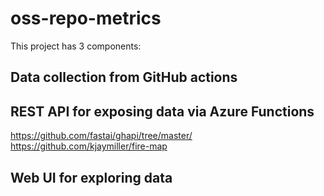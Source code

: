 # oss-repo-metrics

This project has 3 components:

## Data collection from GitHub actions


## REST API for exposing data via Azure Functions

https://github.com/fastai/ghapi/tree/master/
https://github.com/kjaymiller/fire-map

## Web UI for exploring data

